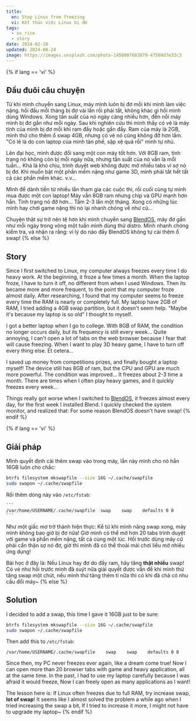 ```yaml
---
title:
  en: Stop Linux from freezing
  vi: Kết thúc việc Linux bị đơ
tags:
  - os_rice
  - story
date: 2024-02-10
updated: 2024-08-24
image: https://images.unsplash.com/photo-1458007683879-47560d7e33c3
---
```


{% if lang == 'vi' %}
  ## Đầu đuôi câu chuyện

  Từ khi mình chuyển sang Linux, máy mình luôn bị đơ mỗi khi mình làm việc nặng. hồi đầu mỗi tháng bị đơ vài lần rồi phải tắt, không khác gì hồi mình dùng Windows. Xong tần suất của nó ngày càng nhiều hơn, đến nỗi máy mình bị đơ gần như mỗi ngày. Sau khi nghiên cứu thì mình thấy có vẻ là máy tính của mình bị đơ mỗi khi ram đầy hoặc gần đầy. Ram của máy là 2GB, mình thử cho thêm ổ swap 4GB, nhưng có vẻ nó cũng không đỡ hơn lắm. "Có lẽ là do con laptop của mình tàn phế, sập xệ quá rồi" mình tự nhủ.

  Lên đại học, mình được đổi sang một con máy tốt hơn. Với 8GB ram, tình trạng nó không còn bị mỗi ngày nữa, nhưng tần suất của nó vẫn là mỗi tuần... Khá là khó chịu, trình duyệt web không được mở nhiều tabs vì sợ nó bị đơ. Khi muốn bật một phần mềm nặng như game 3D, mình phải tắt hết tất cả các phần mềm khác. v.v...

  Mình để dành tiền từ nhiều lần tham gia các cuộc thi, rồi cuối cùng tự mình mua được một con laptop! Máy vẫn 8GB ram nhưng chíp và GPU mạnh hơn hẳn. Tình trạng nó đỡ hơn... Tầm 2-3 lần một tháng. Xong có những lúc mình hay chơi game nặng thì nó lại nhanh chóng về như cũ...

  Chuyện thật sự trở nên tệ hơn khi mình chuyển sang [BlendOS](https://blendos.co), máy đơ gần như mỗi ngày trong vòng một tuần mình dùng thử distro. Mình nhanh chóng kiểm tra, và nhận ra rằng: vì lý do nào đấy BlendOS không tự cài thêm ổ swap!
{% else %}
  ## Story

  Since I first switched to Linux, my computer always freezes every time I do heavy work. At the beginning, it froze a few times a month. When the laptop froze, I have to turn it off, no different from when I used Windows. Then its became more and more frequent, to the point that my computer froze almost daily. After researching, I found that my computer seems to freeze every time the RAM is nearly or completely full. My laptop have 2GB of RAM, I tried adding a 4GB swap partition, but it doesn't seem help. "Maybe it's because my laptop is so old" I thought to myself.

  I got a better laptop when I go to college. With 8GB of RAM, the condition no longer occurs daily, but its frequency is still every week... Quite annoying, I can't open a lot of tabs on the web browser because I fear that will cause freezing. When I want to play 3D heavy game, I have to turn off every thing else. Et cetera...

  I saved up money from competitions prizes, and finally bought a laptop myself! The device still has 8GB of ram, but the CPU and GPU are much more powerful. The condition was improved... It freezes about 2-3 time a month. There are times when I often play heavy games, and it quickly freezes every week...

  Things really got worse when I switched to [BlendOS](https://blendos.co), it freezes almost every day, for the first week I installed Blend. I quickly checked the system monitor, and realized that: For some reason BlendOS doesn't have swap!
{% endif %}

{% if lang == 'vi' %}
  ## Giải pháp

  Mình quyết định cài thêm swap vào trong máy, lần này mình cho nó hẳn 16GB luôn cho chắc:

  ```sh
  btrfs filesystem mkswapfile --size 16G ~/.cache/swapfile
  sudo swapon ~/.cache/swapfile
  ```

  Rồi thêm dòng này vào `/etc/fstab`:

    ```
    /var/home/USERNAME/.cache/swapfile	swap    swap    defaults 0 0
    ```

  Như một giấc mơ trở thành hiện thực: Kể từ khi mình nâng swap xong, máy mình không bao giờ bị đơ nữa! Giờ mình có thể mở hơn 20 tabs trình duyệt với game và phần mềm nặng, tất cả cùng một lúc. Hồi trước dùng máy cứ phải cẩn thận sợ nó đơ, giờ thì mình đã có thể thoải mái chơi liều mở nhiều ứng dụng!

  Bài học ở đây là: Nếu Linux hay đơ do đầy ram, hãy tăng **thật nhiều** swap! Có vẻ như hồi trước mình đã suýt nữa giải quyết được vấn đề khi mình thử tăng swap một chút, nếu mình thử tăng thêm tí nữa thì có khi đã chả có nhu cầu đổi máy~
{% else %}
  ## Solution

  I decided to add a swap, this time I gave it 16GB just to be sure:

  ```sh
  btrfs filesystem mkswapfile --size 16G ~/.cache/swapfile
  sudo swapon ~/.cache/swapfile
  ```

  Then add this to `/etc/fstab`:

  ```
  /var/home/USERNAME/.cache/swapfile	swap    swap    defaults 0 0
  ```

  Since then, my PC never freezes ever again, like a dream come true! Now I can open more than 20 browser tabs with game and heavy application, all at the same time. In the past, I had to use my laptop carefully because I was afraid it would freeze, Now I can freely open as many applications as I want!

  The lesson here is: If Linux often freezes due to full RAM, try increase swap, **lot of swap**! It seems like I almost solved the problem a while ago when I tried increasing the swap a bit, If I tried to increase it more, I might not have to upgrade my laptop~
{% endif %}
